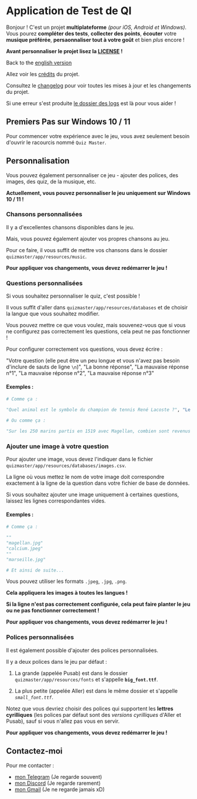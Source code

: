 # Application de Test de QI

Bonjour ! C'est un projet **multiplateforme** *(pour iOS, Android et Windows)*. Vous pourez **compléter des tests**, **collecter des points**, **écouter** votre **musique préférée**, **persaonnaliser tout à votre goût** et bien *plus* encore !

**Avant personnaliser le projet lisez la [LICENSE](LICENSE.md) !**

Back to the [english version](\..\..\..\README.md)

Allez voir les [crédits](credits.md) du projet.

Consultez le [changelog](changelog.md) pour voir toutes les mises à jour et les changements du projet.

Si une erreur s'est produite [le dossier des logs](\..\..\logs/) est là pour vous aider !

## Premiers Pas sur Windows 10 / 11

Pour commencer votre expérience avec le jeu, vous avez seulement besoin d'ouvrir le racourcis nommé `Quiz Master`.

## Personnalisation

Vous pouvez également personnaliser ce jeu - ajouter des polices, des images, des quiz, de la musique, etc.

**Actuellement, vous pouvez personnaliser le jeu uniquement sur Windows 10 / 11 !**

### Chansons personnalisées

Il y a d'excellentes chansons disponibles dans le jeu.

Mais, vous pouvez également ajouter vos propres chansons au jeu.

Pour ce faire, il vous suffit de mettre vos chansons dans le dossier `quizmaster/app/resources/music`.

**Pour appliquer vos changements, vous devez redémarrer le jeu !**

### Questions personnalisées

Si vous souhaitez personnaliser le quiz, c'est possible !

Il vous suffit d'aller dans `quizmaster/app/resources/databases` et de choisir la langue que vous souhaitez modifier.

Vous pouvez mettre ce que vous voulez, mais souvenez-vous que si vous ne configurez pas correctement les questions, cela peut ne pas fonctionner !

Pour configurer correctement vos questions, vous devez écrire :

"Votre question (elle peut être un peu longue et vous n'avez pas besoin d'inclure de sauts de ligne `\n`)", "La bonne réponse", "La mauvaise réponse n°1", "La mauvaise réponse n°2", "La mauvaise réponse n°3"

#### **Exemples :**

```python
# Comme ça :

"Quel animal est le symbole du champion de tennis René Lacoste ?", "Le crocodile", "Le panda", "Le jaguar", "Le puma"

# Ou comme ça :

"Sur les 250 marins partis en 1519 avec Magellan, combien sont revenus à Séville 3 ans plus tard ?", "18", "115", "249", "60"
```

### Ajouter une image à votre question

Pour ajouter une image, vous devez l'indiquer dans le fichier `quizmaster/app/resources/databases/images.csv`.

La ligne où vous mettez le nom de votre image doit correspondre exactement à la ligne de la question dans votre fichier de base de données.

Si vous souhaitez ajouter une image uniquement à certaines questions, laissez les lignes correspondantes vides.

#### **Exemples :**

```python
# Comme ça :

""
"magellan.jpg"
"calcium.jpeg"
""
"marseille.jpg"

# Et ainsi de suite...
```

Vous pouvez utiliser les formats `.jpeg`, `.jpg`, `.png`.

**Cela appliquera les images à toutes les langues !**

**Si la ligne n'est pas correctement configurée, cela peut faire planter le jeu ou ne pas fonctionner correctement !**

**Pour appliquer vos changements, vous devez redémarrer le jeu !**

### Polices personnalisées

Il est également possible d'ajouter des polices personnalisées.

Il y a deux polices dans le jeu par défaut :

1. La grande (appelée Pusab) est dans le dossier `quizmaster/app/resources/fonts` et s'appelle **`big_font.ttf`**.

2. La plus petite (appelée Aller) est dans le même dossier et s'appelle *`small_font.ttf`*.

Notez que vous devriez choisir des polices qui supportent les **lettres cyrilliques** (les polices par défaut sont des *versions cyrilliques* d'Aller et Pusab), sauf si vous n'allez pas vous en servir.

**Pour appliquer vos changements, vous devez redémarrer le jeu !**

## Contactez-moi

Pour me contacter :
* [mon Telegram](https://t.me/gild56) (Je regarde souvent)
* [mon Discord](https://discord.com/users/gild56) (Je regarde rarement)
* [mon Gmail](mailto:gild56gmd@gmail.com) (Je ne regarde jamais xD)
